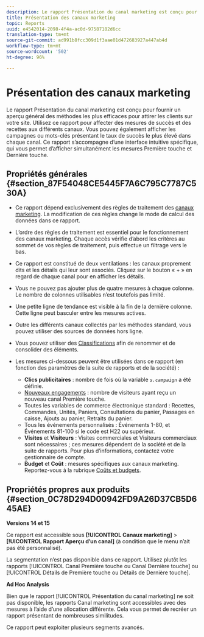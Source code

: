 ```yaml
---
description: Le rapport Présentation du canal marketing est conçu pour fournir un aperçu général des méthodes les plus efficaces pour attirer les clients sur votre site. Utilisez ce rapport pour affecter des mesures de succès et des recettes aux différents canaux. Vous pouvez également afficher les campagnes ou mots-clés présentant le taux de succès le plus élevé dans chaque canal. Ce rapport s’accompagne d’une interface intuitive spécifique, qui vous permet d’afficher simultanément les mesures Première touche et Dernière touche.
title: Présentation des canaux marketing
topic: Reports
uuid: e4542014-2098-4f4a-ac0d-97587182d6cc
translation-type: tm+mt
source-git-commit: ad991b8fcc309d1f3aae01d472683927a447ab4d
workflow-type: tm+mt
source-wordcount: '502'
ht-degree: 96%

---
```



# Présentation des canaux marketing

Le rapport Présentation du canal marketing est conçu pour fournir un aperçu général des méthodes les plus efficaces pour attirer les clients sur votre site. Utilisez ce rapport pour affecter des mesures de succès et des recettes aux différents canaux. Vous pouvez également afficher les campagnes ou mots-clés présentant le taux de succès le plus élevé dans chaque canal. Ce rapport s’accompagne d’une interface intuitive spécifique, qui vous permet d’afficher simultanément les mesures Première touche et Dernière touche.

## Propriétés générales {#section_87F54048CE5445F7A6C795C7787C530A}

* Ce rapport dépend exclusivement des règles de traitement des [canaux marketing](/help/components/c-marketing-channels/c-rules.md). La modification de ces règles change le mode de calcul des données dans ce rapport.
* L’ordre des règles de traitement est essentiel pour le fonctionnement des canaux marketing. Chaque accès vérifie d’abord les critères au sommet de vos règles de traitement, puis effectue un filtrage vers le bas.
* Ce rapport est constitué de deux ventilations : les canaux proprement dits et les détails qui leur sont associés. Cliquez sur le bouton « + » en regard de chaque canal pour en afficher les détails.
* Vous ne pouvez pas ajouter plus de quatre mesures à chaque colonne. Le nombre de colonnes utilisables n’est toutefois pas limité.
* Une petite ligne de tendance est visible à la fin de la dernière colonne. Cette ligne peut basculer entre les mesures actives.
* Outre les différents canaux collectés par les méthodes standard, vous pouvez utiliser des sources de données hors ligne.
* Vous pouvez utiliser des [Classifications](/help/components/c-classifications2/c-classifications.md) afin de renommer et de consolider des éléments.
* Les mesures ci-dessous peuvent être utilisées dans ce rapport (en fonction des paramètres de la suite de rapports et de la société) :

   * **Clics publicitaires** : nombre de fois où la variable  *`s.campaign`* a été définie.
   * [Nouveaux engagements](https://docs.adobe.com/content/help/en/analytics/components/variables/metrics/metrics-new-engagements.html) : nombre de visiteurs ayant reçu un nouveau canal Première touche.
   * Toutes les variables de commerce électronique standard : Recettes, Commandes, Unités, Paniers, Consultations du panier, Passages en caisse, Ajouts au panier, Retraits du panier.
   * Tous les événements personnalisés : Événements 1-80, et Événements 81-100 si le code est H22 ou supérieur.
   * **Visites** et **Visiteurs** : Visites commerciales et Visiteurs commerciaux sont nécessaires ; ces mesures dépendent de la société et de la suite de rapports. Pour plus d’informations, contactez votre gestionnaire de compte.
   * **Budget** et **Coût** : mesures spécifiques aux canaux marketing. Reportez-vous à la rubrique [Coûts et budgets](https://docs.adobe.com/content/help/en/analytics/components/marketing-channels/analyze-mc.html).

## Propriétés propres aux produits  {#section_0C78D294D00942FD9A26D37CB5D645AE}

**Versions 14 et 15**

Ce rapport est accessible sous **[!UICONTROL Canaux marketing]** > **[!UICONTROL Rapport Aperçu d’un canal]** (à condition que le menu n’ait pas été personnalisé).

La segmentation n’est pas disponible dans ce rapport. Utilisez plutôt les rapports [!UICONTROL Canal Première touche ou Canal Dernière touche] ou [!UICONTROL Détails de Première touche ou Détails de Dernière touche].

**Ad Hoc Analysis**

Bien que le rapport [!UICONTROL Présentation du canal marketing] ne soit pas disponible, les rapports Canal marketing sont accessibles avec des mesures à l’aide d’une allocation différente. Cela vous permet de recréer un rapport présentant de nombreuses similitudes.

Ce rapport peut exploiter plusieurs segments avancés.
